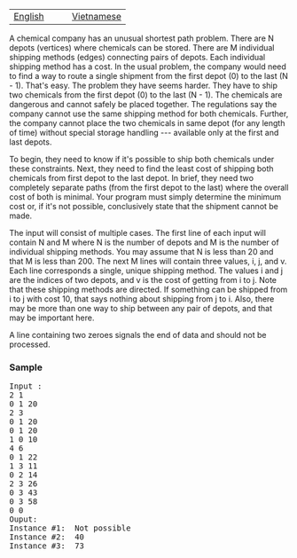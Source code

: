 <p>

</p><table class="problems mceItemTable" width="100%"><tbody><tr class="navigation">
<td width="50%"><a href="%7B$base%7Dproblems/%7B$code%7D/en/" mce_href="/problems/MSE06I/en/">English</a><br mce_bogus="1"></td> 
<td width="50%"><a href="%7B$base%7Dproblems/%7B$code%7D/vn/" mce_href="/problems/MSE06I/vn/">Vietnamese</a><br mce_bogus="1"></td> 
</tr></tbody></table><p>

</p><p>
A chemical company has an unusual shortest path problem.   
There  are N  depots  (vertices) where  chemicals  can  be  stored.  
There  are M  individual  shipping methods (edges) connecting pairs 
of depots.   Each  individual shipping method has a cost.    In  
the usual problem,  the company would  need  to  find  a way  to  route  
a  single  shipment  from  the  first  depot  (0)  to  the  last  (N  -  1).
That's easy.  The problem they have seems harder.  They have to ship 
two chemicals from the first depot (0) to the last (N - 1). The chemicals
are dangerous and cannot safely be placed together.  The regulations say
the company cannot use  the same shipping method  for both chemicals. 
Further,  the company cannot place the two chemicals in same depot 
(for any length of time) without special storage handling --- available only at
the  first  and last  depots.   </p>
<p>
To  begin,  they  need  to  know  if  it's  possible  to  ship  both  
chemicals  under  these constraints.   Next,  they  need to  find  the  
least  cost  of  shipping  both chemicals  from  first  depot to  the  
last depot.  In brief,  they need  two completely separate paths  
(from  the  first depot  to  the  last) where  the overall
cost of both is minimal. 
Your  program must  simply  determine  the minimum  cost  or,  if  it's  
not  possible,  conclusively  state  that  the
shipment cannot be made. </p>

<p>The  input will  consist  of multiple  cases.   The  first  line  of  
each  input will  contain N  and M where N  is  the number of depots 
and M is the number of individual shipping methods.  You may assume 
that N is less than 20 and  that  M  is  less  than  200.    
The  next  M  lines  will  contain  three  values,  i,  j,  and  v.    
Each  line corresponds a single, unique shipping method.  The values i 
and j are the indices of two depots, and v is the cost of 
getting from i to j.  
Note that these shipping methods are directed.  If something can 
be shipped from i to j with cost 10, that says nothing about shipping 
from j to i.  Also, there may be more than one way to ship between 
any pair of depots, and that may be important here. 
</p>
<p>A line containing two zeroes signals the end of data and should not 
be processed.   </p>

<h3>Sample</h3>
<pre>Input :
2 1 
0 1 20 
2 3 
0 1 20 
0 1 20 
1 0 10 
4 6 
0 1 22 
1 3 11 
0 2 14 
2 3 26 
0 3 43 
0 3 58 
0 0
Ouput: 
Instance #1:  Not possible 
Instance #2:  40 
Instance #3:  73 
</pre><p>
 

</p>